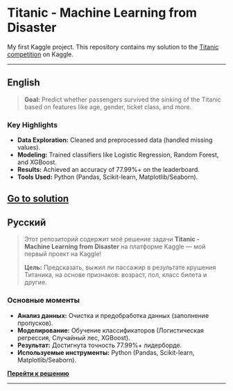# Titanic - Machine Learning from Disaster  
My first Kaggle project. This repository contains my solution to the [Titanic competition](https://www.kaggle.com/c/titanic) on Kaggle.  

---

## English  

> **Goal:** Predict whether passengers survived the sinking of the Titanic based on features like age, gender, ticket class, and more.  

### Key Highlights  
- **Data Exploration:** Cleaned and preprocessed data (handled missing values).  
- **Modeling:** Trained classifiers like Logistic Regression, Random Forest, and XGBoost.  
- **Results:** Achieved an accuracy of 77.99%+ on the leaderboard.  
- **Tools Used:** Python (Pandas, Scikit-learn, Matplotlib/Seaborn).  


<a href="https://github.com/neuezeldaa/TItanic_Kaggle/blob/main/Titanic_Kaggle_Zolotov.ipynb">**Go to solution**</a>
---

## Русский  
> Этот репозиторий содержит моё решение задачи **Titanic - Machine Learning from Disaster** на платформе Kaggle — мой первый проект на Kaggle!   
>  
> **Цель:** Предсказать, выжил ли пассажир в результате крушения Титаника, на основе признаков: возраст, пол, класс билета и другие.  

### Основные моменты  
- **Анализ данных:** Очистка и предобработка данных (заполнение пропусков).  
- **Моделирование:** Обучение классификаторов (Логистическая регрессия, Случайный лес, XGBoost).  
- **Результат:** Достигнута точность 77.99%+ лидерборде.  
- **Используемые инструменты:** Python (Pandas, Scikit-learn, Matplotlib/Seaborn).

<a href="https://github.com/neuezeldaa/TItanic_Kaggle/blob/main/Titanic_Kaggle_Zolotov.ipynb">**Перейти к решению**</a>

---
